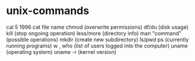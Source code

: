 # unix-commands
cal 5 1996
cat file name
chmod (overwrite permissions)
df/du (disk usage)
kill (stop ongoing operation)
less/more (directory info)
man "command" (possible operations)
mkdir (create new subdirectory)
ls/pwd 
ps (currently running programs)
w , who (list of users logged into the computer)
uname (operating system)
uname -r (kernel version)
